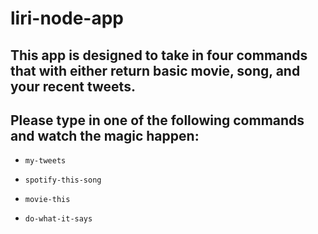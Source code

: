 # liri-node-app
## This app is designed to take in four commands that with either return basic movie, song, and your recent tweets.
## Please type in one of the following commands and watch the magic happen:

* `my-tweets`

* `spotify-this-song`

* `movie-this`

* `do-what-it-says`
